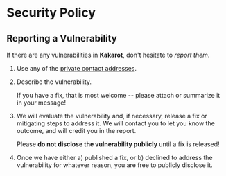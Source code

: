 # Security Policy

## Reporting a Vulnerability

If there are any vulnerabilities in **Kakarot**, don't hesitate to _report them_.

1. Use any of the [private contact addresses](https://github.com/sayajin-labs/kakarot-ssj#support).
2. Describe the vulnerability.

   If you have a fix, that is most welcome -- please attach or summarize it in your message!

3. We will evaluate the vulnerability and, if necessary, release a fix or mitigating steps to address it. We will contact you to let you know the outcome, and will credit you in the report.

   Please **do not disclose the vulnerability publicly** until a fix is released!

4. Once we have either a) published a fix, or b) declined to address the vulnerability for whatever reason, you are free to publicly disclose it.
